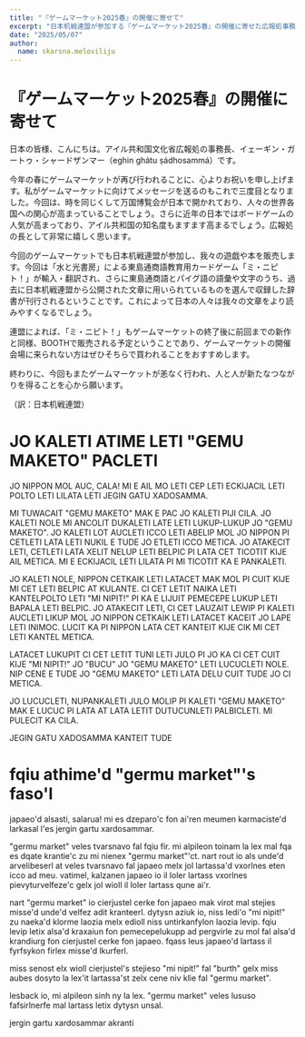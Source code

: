 ```yaml
---
title: "『ゲームマーケット2025春』の開催に寄せて"
excerpt: "日本机戦連盟が参加する『ゲームマーケット2025春』の開催に寄せた広報処事務長のコメントです。"
date: "2025/05/07"
author:
  name: skarsna.meloviliju
---
```


# 『ゲームマーケット2025春』の開催に寄せて

日本の皆様、こんにちは。アイル共和国文化省広報処の事務長、イェーギン・ガートゥ・シャードザンマー（eghin ghátu ṣádhosammá）です。

今年の春にゲームマーケットが再び行われることに、心よりお祝いを申し上げます。私がゲームマーケットに向けてメッセージを送るのもこれで三度目となりました。今回は、時を同じくして万国博覧会が日本で開かれており、人々の世界各国への関心が高まっていることでしょう。さらに近年の日本ではボードゲームの人気が高まっており、アイル共和国の知名度もますます高まるでしょう。広報処の長として非常に嬉しく思います。

今回のゲームマーケットでも日本机戦連盟が参加し、我々の遊戯や本を販売します。今回は「水と光書房」による東島通商語教育用カードゲーム「ミ・ニピト！」が輸入・翻訳され、さらに東島通商語とパイグ語の語彙や文字のうち、過去に日本机戦連盟から公開された文章に用いられているものを選んで収録した辞書が刊行されるということです。これによって日本の人々は我々の文章をより読みやすくなるでしょう。

連盟によれば、「ミ・ニピト！」もゲームマーケットの終了後に前回までの新作と同様、BOOTHで販売される予定ということであり、ゲームマーケットの開催会場に来られない方はぜひそちらで買われることをおすすめします。

終わりに、今回もまたゲームマーケットが恙なく行われ、人と人が新たなつながりを得ることを心から願います。

（訳：日本机戦連盟）

# <span lang="x-ycaxen-medium">JO KALETI ATIME LETI "GEMU MAKETO" PACLETI</span>
<div lang="x-ycaxen-medium">

JO NIPPON MOL AUC, CALA! MI E AIL MO LETI CEP LETI ECKIJACIL LETI POLTO LETI LILATA LETI JEGIN GATU XADOSAMMA.

MI TUWACAIT "GEMU MAKETO" MAK E PAC JO KALETI PIJI CILA. JO KALETI NOLE MI ANCOLIT DUKALETI LATE LETI LUKUP-LUKUP JO "GEMU MAKETO". JO KALETI LOT AUCLETI ICCO LETI ABELIP MOL JO NIPPON PI CETLETI LATA LETI NUKIL E TUDE JO ETLETI ICCO METICA. JO ATAKECIT LETI, CETLETI LATA XELIT NELUP LETI BELPIC PI LATA CET TICOTIT KIJE AIL METICA. MI E ECKIJACIL LETI LILATA PI MI TICOTIT KA E PANKALETI. 

JO KALETI NOLE, NIPPON CETKAIK LETI LATACET MAK MOL PI CUIT KIJE MI CET LETI BELPIC AT KULANTE. CI CET LETIT NAIKA LETI KANTELPOLTO LETI "MI NIPIT!" PI KA E LIJUIT PEMECEPE LUKUP LETI BAPALA LETI BELPIC. JO ATAKECIT LETI, CI CET LAUZAIT LEWIP PI KALETI AUCLETI LIKUP MOL JO NIPPON CETKAIK LETI LATACET KACEIT JO LAPE LETI INIMOC. LUCIT KA PI NIPPON LATA CET KANTEIT KIJE CIK MI CET LETI KANTEL METICA.

LATACET LUKUPIT CI CET LETIT TUNI LETI JULO PI JO KA CI CET CUIT KIJE "MI NIPIT!" JO "BUCU" JO "GEMU MAKETO" LETI LUCUCLETI NOLE. NIP CENE E TUDE JO "GEMU MAKETO" LETI LATA DELU CUIT TUDE JO CI METICA.

JO LUCUCLETI, NUPANKALETI JULO MOLIP PI KALETI "GEMU MAKETO" MAK E LUCUC PI LATA AT LATA LETIT DUTUCUNLETI PALBICLETI. MI PULECIT KA CILA.

JEGIN GATU XADOSAMMA KANTEIT TUDE

</div>

# <span lang="x-lineparine">fqiu athime'd "germu market"'s faso'l</span>
<div lang="x-lineparine">

japaeo'd alsasti, salarua! mi es dzeparo'c fon ai'ren meumen karmaciste'd larkasal l'es jergin gartu xardosammar.

"germu market" veles tvarsnavo fal fqiu fir. mi alpileon toinam la lex mal fqa es dqate krantie'c zu mi nienex "germu market"'ct. nart rout io als unde'd arvelibeserl at veles tvarsnavo fal japaeo melx jol lartassa'd vxorlnes eten icco ad meu. vatimel, kalzanen japaeo io il loler lartass vxorlnes pievyturvelfeze'c gelx jol wioll il loler lartass qune ai'r.

nart "germu market" io cierjustel cerke fon japaeo mak virot mal stejies misse'd unde'd velfez adit kranteerl. dytysn aziuk io, niss ledi'o "mi nipit!" zu naeka'd klorme laozia melx edioll niss untirkanfylon laozia levip. fqiu levip letix alsa'd kraxaiun fon pemecepelukupp ad pergvirle zu mol fal alsa'd krandiurg fon cierjustel cerke fon japaeo. fqass leus japaeo'd lartass il fyrfsykon firlex misse'd lkurferl.

miss senost elx wioll cierjustel's stejieso "mi nipit!" fal "burth" gelx miss aubes dosyto la lex'it lartassa'st zelx cene niv klie fal "germu market".

lesback io, mi alpileon sinh ny la lex. "germu market" veles lususo fafsirlnerfe mal lartass letix dytysn unsal.

jergin gartu xardosammar akranti

</div>